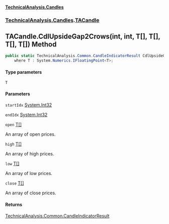 #### [TechnicalAnalysis.Candles](TechnicalAnalysis.Candles.md 'TechnicalAnalysis.Candles')
### [TechnicalAnalysis.Candles](TechnicalAnalysis.Candles.md#TechnicalAnalysis.Candles 'TechnicalAnalysis.Candles').[TACandle](TACandle.md 'TechnicalAnalysis.Candles.TACandle')

## TACandle.CdlUpsideGap2Crows<T>(int, int, T[], T[], T[], T[]) Method

```csharp
public static TechnicalAnalysis.Common.CandleIndicatorResult CdlUpsideGap2Crows<T>(int startIdx, int endIdx, T[] open, T[] high, T[] low, T[] close)
    where T : System.Numerics.IFloatingPoint<T>;
```
#### Type parameters

<a name='TechnicalAnalysis.Candles.TACandle.CdlUpsideGap2Crows_T_(int,int,T[],T[],T[],T[]).T'></a>

`T`
#### Parameters

<a name='TechnicalAnalysis.Candles.TACandle.CdlUpsideGap2Crows_T_(int,int,T[],T[],T[],T[]).startIdx'></a>

`startIdx` [System.Int32](https://docs.microsoft.com/en-us/dotnet/api/System.Int32 'System.Int32')

<a name='TechnicalAnalysis.Candles.TACandle.CdlUpsideGap2Crows_T_(int,int,T[],T[],T[],T[]).endIdx'></a>

`endIdx` [System.Int32](https://docs.microsoft.com/en-us/dotnet/api/System.Int32 'System.Int32')

<a name='TechnicalAnalysis.Candles.TACandle.CdlUpsideGap2Crows_T_(int,int,T[],T[],T[],T[]).open'></a>

`open` [T](TACandle.CdlUpsideGap2Crows_T_(int,int,T[],T[],T[],T[]).md#TechnicalAnalysis.Candles.TACandle.CdlUpsideGap2Crows_T_(int,int,T[],T[],T[],T[]).T 'TechnicalAnalysis.Candles.TACandle.CdlUpsideGap2Crows<T>(int, int, T[], T[], T[], T[]).T')[[]](https://docs.microsoft.com/en-us/dotnet/api/System.Array 'System.Array')

An array of open prices.

<a name='TechnicalAnalysis.Candles.TACandle.CdlUpsideGap2Crows_T_(int,int,T[],T[],T[],T[]).high'></a>

`high` [T](TACandle.CdlUpsideGap2Crows_T_(int,int,T[],T[],T[],T[]).md#TechnicalAnalysis.Candles.TACandle.CdlUpsideGap2Crows_T_(int,int,T[],T[],T[],T[]).T 'TechnicalAnalysis.Candles.TACandle.CdlUpsideGap2Crows<T>(int, int, T[], T[], T[], T[]).T')[[]](https://docs.microsoft.com/en-us/dotnet/api/System.Array 'System.Array')

An array of high prices.

<a name='TechnicalAnalysis.Candles.TACandle.CdlUpsideGap2Crows_T_(int,int,T[],T[],T[],T[]).low'></a>

`low` [T](TACandle.CdlUpsideGap2Crows_T_(int,int,T[],T[],T[],T[]).md#TechnicalAnalysis.Candles.TACandle.CdlUpsideGap2Crows_T_(int,int,T[],T[],T[],T[]).T 'TechnicalAnalysis.Candles.TACandle.CdlUpsideGap2Crows<T>(int, int, T[], T[], T[], T[]).T')[[]](https://docs.microsoft.com/en-us/dotnet/api/System.Array 'System.Array')

An array of low prices.

<a name='TechnicalAnalysis.Candles.TACandle.CdlUpsideGap2Crows_T_(int,int,T[],T[],T[],T[]).close'></a>

`close` [T](TACandle.CdlUpsideGap2Crows_T_(int,int,T[],T[],T[],T[]).md#TechnicalAnalysis.Candles.TACandle.CdlUpsideGap2Crows_T_(int,int,T[],T[],T[],T[]).T 'TechnicalAnalysis.Candles.TACandle.CdlUpsideGap2Crows<T>(int, int, T[], T[], T[], T[]).T')[[]](https://docs.microsoft.com/en-us/dotnet/api/System.Array 'System.Array')

An array of close prices.

#### Returns
[TechnicalAnalysis.Common.CandleIndicatorResult](https://docs.microsoft.com/en-us/dotnet/api/TechnicalAnalysis.Common.CandleIndicatorResult 'TechnicalAnalysis.Common.CandleIndicatorResult')